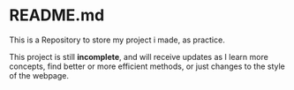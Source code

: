 # README.md

This is a Repository to store my project i made, as practice.

This project is still **incomplete**, and will receive updates as I learn more concepts, find better or more efficient methods, or just changes to the style of the webpage.
